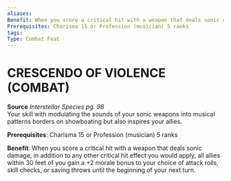 ```yaml
---
aliases: 
Benefit: When you score a critical hit with a weapon that deals sonic damage, in addition to any other critical hit effect you would apply, all allies within 30 feet of you gain a +2 morale bonus to your choice of attack rolls, skill checks, or saving throws until the beginning of your next turn.
Prerequisites: Charisma 15 or Profession (musician) 5 ranks
tags: 
Type: Combat Feat
---
```

# CRESCENDO OF VIOLENCE (COMBAT)
**Source** _Interstellar Species pg. 98_  
Your skill with modulating the sounds of your sonic weapons into musical patterns borders on showboating but also inspires your allies.

**Prerequisites**: Charisma 15 or Profession (musician) 5 ranks

**Benefit**: When you score a critical hit with a weapon that deals sonic damage, in addition to any other critical hit effect you would apply, all allies within 30 feet of you gain a +2 morale bonus to your choice of attack rolls, skill checks, or saving throws until the beginning of your next turn.